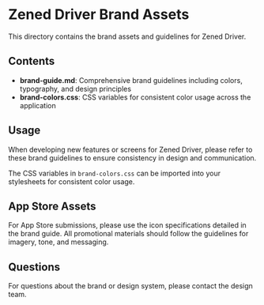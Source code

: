 # Zened Driver Brand Assets

This directory contains the brand assets and guidelines for Zened Driver.

## Contents

- **brand-guide.md**: Comprehensive brand guidelines including colors, typography, and design principles
- **brand-colors.css**: CSS variables for consistent color usage across the application

## Usage

When developing new features or screens for Zened Driver, please refer to these brand guidelines to ensure consistency in design and communication.

The CSS variables in `brand-colors.css` can be imported into your stylesheets for consistent color usage.

## App Store Assets

For App Store submissions, please use the icon specifications detailed in the brand guide. All promotional materials should follow the guidelines for imagery, tone, and messaging.

## Questions

For questions about the brand or design system, please contact the design team. 
